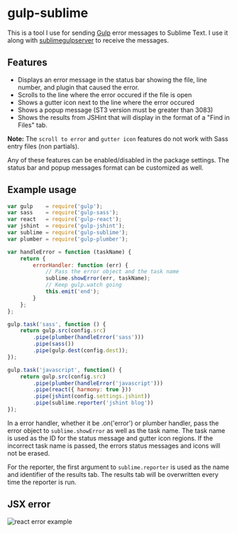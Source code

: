 # gulp-sublime

This is a tool I use for sending [Gulp](https://github.com/gulpjs/gulp/) error messages to Sublime Text. I use it along with  [sublimegulpserver](https://github.com/anthonykoch/sublimegulpserver) to receive the messages. 

## Features
- Displays an error message in the status bar showing the file, line number, and plugin that caused the error. 
- Scrolls to the line where the error occured if the file is open 
- Shows a gutter icon next to the line where the error occured 
- Shows a popup message (ST3 version must be greater than 3083) 
- Shows the results from JSHint that will display in the format of a "Find in Files" tab. 

__Note:__  The `scroll to error` and `gutter icon` features do not work with Sass entry files (non partials). 

Any of these features can be enabled/disabled in the package settings. The status bar and popup messages format can be customized as well. 

## Example usage 

```Javascript
var gulp    = require('gulp');
var sass    = require('gulp-sass');
var react   = require('gulp-react');
var jshint  = require('gulp-jshint');
var sublime = require('gulp-sublime');
var plumber = require('gulp-plumber');

var handleError = function (taskName) {
	return { 
		errorHandler: function (err) {
			// Pass the error object and the task name 
			sublime.showError(err, taskName);
			// Keep gulp.watch going 
			this.emit('end');
		} 
	};
};

gulp.task('sass', function () {
	return gulp.src(config.src)
		.pipe(plumber(handleError('sass')))
		.pipe(sass())
		.pipe(gulp.dest(config.dest));
});

gulp.task('javascript', function() {
	return gulp.src(config.src)
		.pipe(plumber(handleError('javascript')))
		.pipe(react({ harmony: true }))
		.pipe(jshint(config.settings.jshint))
		.pipe(sublime.reporter('jshint blog'))
});
```


In a error handler, whether it be .on('error') or plumber handler, pass the error object to `sublime.showError` as well as the task name. The task name is used as the ID for the status message and gutter icon regions. If the incorrect task name is passed, the errors status messages and icons will not be erased. 

For the reporter, the first argument to `sublime.reporter` is used as the name and identifier of the results tab. The results tab will be overwritten every time the reporter is run. 

## JSX error
![react error example](https://github.com/anthonykoch/gulp-sublime/blob/master/images/jsx-error.png)




